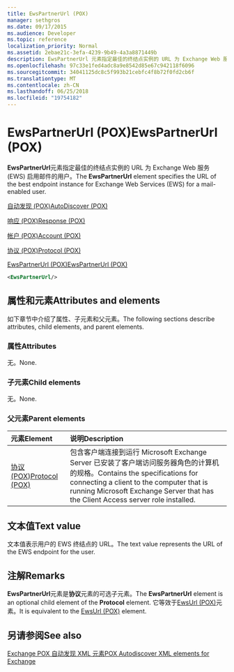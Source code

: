 ```yaml
---
title: EwsPartnerUrl (POX)
manager: sethgros
ms.date: 09/17/2015
ms.audience: Developer
ms.topic: reference
localization_priority: Normal
ms.assetid: 2ebae21c-3efa-4239-9b49-4a3a8871449b
description: EwsPartnerUrl 元素指定最佳的终结点实例的 URL 为 Exchange Web 服务 (EWS) 启用邮件的用户。
ms.openlocfilehash: 97c33e1fed4adc8a9e8542d85e67c942118f6096
ms.sourcegitcommit: 34041125dc8c5f993b21cebfc4f8b72f0fd2cb6f
ms.translationtype: MT
ms.contentlocale: zh-CN
ms.lasthandoff: 06/25/2018
ms.locfileid: "19754182"
---
```

# <a name="ewspartnerurl-pox"></a><span data-ttu-id="b311e-103">EwsPartnerUrl (POX)</span><span class="sxs-lookup"><span data-stu-id="b311e-103">EwsPartnerUrl (POX)</span></span>

<span data-ttu-id="b311e-104">**EwsPartnerUrl**元素指定最佳的终结点实例的 URL 为 Exchange Web 服务 (EWS) 启用邮件的用户。</span><span class="sxs-lookup"><span data-stu-id="b311e-104">The **EwsPartnerUrl** element specifies the URL of the best endpoint instance for Exchange Web Services (EWS) for a mail-enabled user.</span></span> 
  
[<span data-ttu-id="b311e-105">自动发现 (POX)</span><span class="sxs-lookup"><span data-stu-id="b311e-105">AutoDiscover (POX)</span></span>](autodiscover-pox.md)
  
[<span data-ttu-id="b311e-106">响应 (POX)</span><span class="sxs-lookup"><span data-stu-id="b311e-106">Response (POX)</span></span>](response-pox.md)
  
[<span data-ttu-id="b311e-107">帐户 (POX)</span><span class="sxs-lookup"><span data-stu-id="b311e-107">Account (POX)</span></span>](account-pox.md)
  
[<span data-ttu-id="b311e-108">协议 (POX)</span><span class="sxs-lookup"><span data-stu-id="b311e-108">Protocol (POX)</span></span>](protocol-pox.md)
  
[<span data-ttu-id="b311e-109">EwsPartnerUrl (POX)</span><span class="sxs-lookup"><span data-stu-id="b311e-109">EwsPartnerUrl (POX)</span></span>](ewspartnerurl-pox.md)
  
```XML
<EwsPartnerUrl/>
```

## <a name="attributes-and-elements"></a><span data-ttu-id="b311e-110">属性和元素</span><span class="sxs-lookup"><span data-stu-id="b311e-110">Attributes and elements</span></span>

<span data-ttu-id="b311e-111">如下章节中介绍了属性、子元素和父元素。</span><span class="sxs-lookup"><span data-stu-id="b311e-111">The following sections describe attributes, child elements, and parent elements.</span></span>
  
### <a name="attributes"></a><span data-ttu-id="b311e-112">属性</span><span class="sxs-lookup"><span data-stu-id="b311e-112">Attributes</span></span>

<span data-ttu-id="b311e-113">无。</span><span class="sxs-lookup"><span data-stu-id="b311e-113">None.</span></span>
  
### <a name="child-elements"></a><span data-ttu-id="b311e-114">子元素</span><span class="sxs-lookup"><span data-stu-id="b311e-114">Child elements</span></span>

<span data-ttu-id="b311e-115">无。</span><span class="sxs-lookup"><span data-stu-id="b311e-115">None.</span></span>
  
### <a name="parent-elements"></a><span data-ttu-id="b311e-116">父元素</span><span class="sxs-lookup"><span data-stu-id="b311e-116">Parent elements</span></span>

|<span data-ttu-id="b311e-117">**元素**</span><span class="sxs-lookup"><span data-stu-id="b311e-117">**Element**</span></span>|<span data-ttu-id="b311e-118">**说明**</span><span class="sxs-lookup"><span data-stu-id="b311e-118">**Description**</span></span>|
|:-----|:-----|
|[<span data-ttu-id="b311e-119">协议 (POX)</span><span class="sxs-lookup"><span data-stu-id="b311e-119">Protocol (POX)</span></span>](protocol-pox.md) <br/> |<span data-ttu-id="b311e-120">包含客户端连接到运行 Microsoft Exchange Server 已安装了客户端访问服务器角色的计算机的规格。</span><span class="sxs-lookup"><span data-stu-id="b311e-120">Contains the specifications for connecting a client to the computer that is running Microsoft Exchange Server that has the Client Access server role installed.</span></span>  <br/> |
   
## <a name="text-value"></a><span data-ttu-id="b311e-121">文本值</span><span class="sxs-lookup"><span data-stu-id="b311e-121">Text value</span></span>

<span data-ttu-id="b311e-122">文本值表示用户的 EWS 终结点的 URL。</span><span class="sxs-lookup"><span data-stu-id="b311e-122">The text value represents the URL of the EWS endpoint for the user.</span></span>
  
## <a name="remarks"></a><span data-ttu-id="b311e-123">注解</span><span class="sxs-lookup"><span data-stu-id="b311e-123">Remarks</span></span>

<span data-ttu-id="b311e-124">**EwsPartnerUrl**元素是**协议**元素的可选子元素。</span><span class="sxs-lookup"><span data-stu-id="b311e-124">The **EwsPartnerUrl** element is an optional child element of the **Protocol** element.</span></span> <span data-ttu-id="b311e-125">它等效于[EwsUrl (POX)](ewsurl-pox.md)元素。</span><span class="sxs-lookup"><span data-stu-id="b311e-125">It is equivalent to the [EwsUrl (POX)](ewsurl-pox.md) element.</span></span> 
  
## <a name="see-also"></a><span data-ttu-id="b311e-126">另请参阅</span><span class="sxs-lookup"><span data-stu-id="b311e-126">See also</span></span>



[<span data-ttu-id="b311e-127">Exchange POX 自动发现 XML 元素</span><span class="sxs-lookup"><span data-stu-id="b311e-127">POX Autodiscover XML elements for Exchange</span></span>](pox-autodiscover-xml-elements-for-exchange.md)

